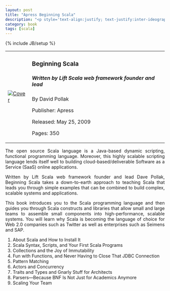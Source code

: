 ```yaml
---
layout: post
title: "Apress Beginning Scala"
description: "<p style='text-align:justify; text-justify:inter-ideograph'>The open source Scala language is a Java-based dynamic scripting, functional programming language. Moreover, this highly scalable scripting language lends itself well to building cloud-based/deliverable Software as a Service (SaaS) online applications.</p><p style='text-align:justify; text-justify:inter-ideograph'>Written by Lift Scala web framework founder and lead Dave Pollak, Beginning Scala takes a down-to-earth approach to teaching Scala that leads you through simple examples that can be combined to build complex, scalable systems and applications.</p><p style='text-align:justify; text-justify:inter-ideograph'>This book introduces you to the Scala programming language and then guides you through Scala constructs and libraries that allow small and large teams to assemble small components into high-performance, scalable systems. You will learn why Scala is becoming the language of choice for Web 2.0 companies such as Twitter as well as enterprises such as Seimens and SAP.</p>"
category: book
tags: [scala]
---
```

{% include JB/setup %}

<table class="table"><tr>
	<td>
	<a href="http://www.apress.com/9781430219897/" target="_blank"><img src="http://www.apress.com/media/catalog/product/cache/9/image/9df78eab33525d08d6e5fb8d27136e95/A/9/A9781430219897-3d_9.png" alt="Cover"></a></td>
	<td>
		<h3>Beginning Scala</h3>
<h5>Written by Lift Scala web framework founder and lead</h5>

<p>By David Pollak</p>

<p>Publisher: Apress</p>

<p>Released: May 25, 2009</p>

<p>Pages: 350</p>
</td></tr></table>


<p style='text-align:justify; text-justify:inter-ideograph'>The open source Scala language is a Java-based dynamic scripting, functional programming language. Moreover, this highly scalable scripting language lends itself well to building cloud-based/deliverable Software as a Service (SaaS) online applications.</p>

<p style='text-align:justify; text-justify:inter-ideograph'>Written by Lift Scala web framework founder and lead Dave Pollak, Beginning Scala takes a down-to-earth approach to teaching Scala that leads you through simple examples that can be combined to build complex, scalable systems and applications.</p>

<p style='text-align:justify; text-justify:inter-ideograph'>This book introduces you to the Scala programming language and then guides you through Scala constructs and libraries that allow small and large teams to assemble small components into high-performance, scalable systems. You will learn why Scala is becoming the language of choice for Web 2.0 companies such as Twitter as well as enterprises such as Seimens and SAP.</p>


1. About Scala and How to Install It
2. Scala Syntax, Scripts, and Your First Scala Programs
3. Collections and the Joy of Immutability
4. Fun with Functions, and Never Having to Close That JDBC Connection
5. Pattern Matching
6. Actors and Concurrency
7. Traits and Types and Gnarly Stuff for Architects
8. Parsers—Because BNF Is Not Just for Academics Anymore
9. Scaling Your Team
